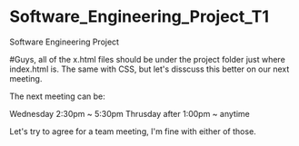 # Software_Engineering_Project_T1
Software Engineering Project

#Guys, all of the x.html files should be under the project folder just where index.html is. The same with CSS, but let's disscuss this better on our next meeting.

The next meeting can be:

Wednesday 2:30pm ~ 5:30pm
Thrusday after 1:00pm ~ anytime

Let's try to agree for a team meeting, I'm fine with either of those.

